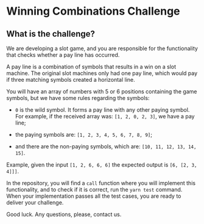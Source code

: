 # Winning Combinations Challenge

## What is the challenge?

We are developing a slot game, and you are responsible for the functionality that checks whether a pay line has occurred.

A pay line is a combination of symbols that results in a win on a slot machine. The original slot machines only had one pay line, which would pay if three matching symbols created a horizontal line.

You will have an array of numbers with 5 or 6 positions containing the game symbols, but we have some rules regarding the symbols:

- `0` is the wild symbol. It forms a pay line with any other paying symbol. For example, if the received array was: `[1, 2, 0, 2, 3]`, we have a pay line;

- the paying symbols are: `[1, 2, 3, 4, 5, 6, 7, 8, 9]`;

- and there are the non-paying symbols, which are: `[10, 11, 12, 13, 14, 15]`.

Example, given the input `[1, 2, 6, 6, 6]` the expected output is `[6, [2, 3, 4]]]`.

In the repository, you will find a `call` function where you will implement this functionality, and to check if it is correct, run the `yarn test` command. When your implementation passes all the test cases, you are ready to deliver your challenge.

Good luck. Any questions, please, contact us.
